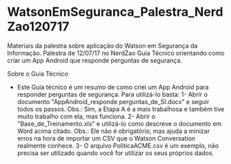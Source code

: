 # WatsonEmSeguranca_Palestra_NerdZao120717
Materiais da palestra sobre aplicação do Watson em Segurança da Informação. Palestra de 12/07/17 no NerdZao
Guia Técnico orientando como criar um App Android que responde perguntas de segurança.


Sobre o Guia Técnico
- Este Guia técnico é um resumo de como criei um App Android para responder perguntas de segurança. Para utilizá-lo basta:
1- Abrir o documento "AppAndroid_responde perguntas_de_SI.docx" e seguir todos os passos. Obs.: Sim, a Etapa A é a mais trabalhosa e também tive muito trabalho com ela, mas funciona.
2- Abrir o "Base_de_Treinamento.xls" e utilizá-lo como descreve o documento em Word acima citado. Obs.: Ele não é obrigatório, mas ajuda a minizar erros na hora de importar um CSV que o Watson Conversation realmente conhece.
3- O arquivo PoliticaACME.csv é um exemplo, não precisa ser utilizado quando você for utilizar os seus próprios dados.
